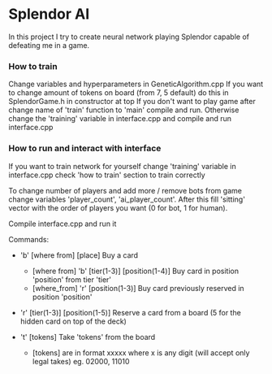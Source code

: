 
# Splendor AI

In this project I try to create neural network 
playing Splendor capable of defeating me in a game.

### How to train

Change variables and hyperparameters in GeneticAlgorithm.cpp
If you want to change amount of tokens on board (from 7, 5 default) do this in SplendorGame.h in constructor at top
If you don't want to play game after change name of 'train' function to 'main' compile and run.
Otherwise change the 'training' variable in interface.cpp and compile and run interface.cpp

### How to run and interact with interface

If you want to train network for yourself change 'training' variable in interface.cpp check 'how to train' section to train correctly

To change number of players and add more / remove bots from game change variables 'player_count', 'ai_player_count'. 
After this fill 'sitting' vector with the order of players you want (0 for bot, 1 for human).

Compile interface.cpp and run it

Commands:
 - 'b' [where from] [place] Buy a card
     - [where from] 'b' [tier(1-3)] [position(1-4)] Buy card in position 'position' from tier 'tier'
     - [where_from] 'r' [position(1-3)] Buy card previously reserved in position 'position'
     
 - 'r' [tier(1-3)] [position(1-5)] Reserve a card from a board (5 for the hidden card on top of the deck)
 
 - 't' [tokens] Take 'tokens' from the board
     - [tokens] are in format xxxxx where x is any digit (will accept only legal takes) eg. 02000, 11010
